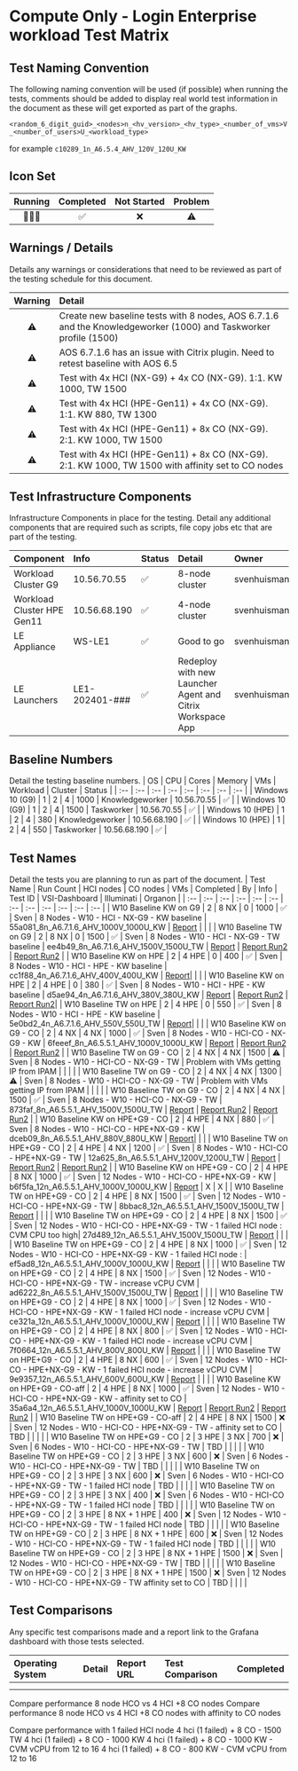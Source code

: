 # Compute Only - Login Enterprise workload Test Matrix

## Test Naming Convention

The following naming convention will be used (if possible) when running the tests, comments should be added to display real world test information in the document as these will get exported as part of the graphs.

``<random_6_digit_guid>_<nodes>n_<hv_version>_<hv_type>_<number_of_vms>V_<number_of_users>U_<workload_type>``

for example ``c10289_1n_A6.5.4_AHV_120V_120U_KW``

## Icon Set

| Running | Completed | Not Started | Problem |
| :---: | :---: | :---: | :---: |
| 🏃🏻‍♂️ | ✅ | ❌ | ⚠️ |

## Warnings / Details

Details any warnings or considerations that need to be reviewed as part of the testing schedule for this document.

| Warning | Detail |
| :---: | :--- |
| ⚠️ | Create new baseline tests with 8 nodes, AOS 6.7.1.6 and the Knowledgeworker (1000) and Taskworker profile (1500) |
| ⚠️ | AOS 6.7.1.6 has an issue with Citrix plugin. Need to retest baseline with AOS 6.5 |
| ⚠️ | Test with 4x HCI (NX-G9) + 4x CO (NX-G9). 1:1. KW 1000, TW 1500 |
| ⚠️ | Test with 4x HCI (HPE-Gen11) + 4x CO (NX-G9). 1:1. KW 880, TW 1300 |
| ⚠️ | Test with 4x HCI (HPE-Gen11) + 8x CO (NX-G9). 2:1. KW 1000, TW 1500 |
| ⚠️ | Test with 4x HCI (HPE-Gen11) + 8x CO (NX-G9). 2:1. KW 1000, TW 1500 with affinity set to CO nodes |


## Test Infrastructure Components

Infrastructure Components in place for the testing. Detail any additional components that are required such as scripts, file copy jobs etc that are part of the testing.

| Component | Info | Status | Detail | Owner | Tested | 
| :-- | :-- | :-- | :-- | :-- | :-- |
| Workload Cluster G9 | 10.56.70.55 | ✅ | 8-node cluster | svenhuisman | ✅ |
| Workload Cluster HPE Gen11 | 10.56.68.190 | ✅ | 4-node cluster | svenhuisman | ✅ |
| LE Appliance | WS-LE1 | ✅ | Good to go | svenhuisman | ✅ |
| LE Launchers | LE1-202401-### | ✅ | Redeploy with new Launcher Agent and Citrix Workspace App | svenhuisman | ✅ |

## Baseline Numbers

Detail the testing baseline numbers.
| OS | CPU | Cores | Memory | VMs | Workload | Cluster | Status |
| :-- | :-- | :-- | :-- | :-- | :-- | :-- | :-- |
| Windows 10 (G9) | 1 | 2 | 4 | 1000  | Knowledgeworker | 10.56.70.55 | ✅ |
| Windows 10 (G9) | 1 | 2 | 4 | 1500  | Taskworker | 10.56.70.55 | ✅ |
| Windows 10 (HPE) | 1 | 2 | 4 | 380  | Knowledgeworker | 10.56.68.190 | ✅ |
| Windows 10 (HPE) | 1 | 2 | 4 | 550  | Taskworker | 10.56.68.190 | ✅ |


## Test Names

Detail the tests you are planning to run as part of the document.
| Test Name | Run Count | HCI nodes | CO nodes | VMs | Completed | By | Info | Test ID | VSI-Dashboard | Illuminati | Organon |
| :-- | :-- | :-- | :-- | :-- | :-- | :-- | :-- | :-- | :-- | :-- | :-- |
| W10 Baseline KW on G9 | 2 | 8 NX | 0 | 1000 | ✅ | Sven | 8 Nodes - W10 - HCI - NX-G9 - KW baseline | 55a081_8n_A6.7.1.6_AHV_1000V_1000U_KW | [Report](http://10.57.64.101:3000/d/N5tnL9EVk/login-documents-v3?orgId=1&var-Bucketname=LoginDocuments&var-Bootbucket=BootBucket&var-Year=2024&var-DocumentName=ENG-CO-Tests&var-Comment=8n_g9_ahv_w10_u1000_v1000_kw&var-Testname=55a081_8n_A6.7.1.6_AHV_1000V_1000U_KW&var-Run=55a081_8n_A6.7.1.6_AHV_1000V_1000U_KW_Run1&var-Naming=Comment&var-Month=03) | | |
| W10 Baseline TW on G9 | 2 | 8 NX | 0 | 1500 | ✅ | Sven | 8 Nodes - W10 - HCI - NX-G9 - TW baseline | ee4b49_8n_A6.7.1.6_AHV_1500V_1500U_TW | [Report](http://10.57.64.101:3000/d/N5tnL9EVk/login-documents-v3?orgId=1&var-Bucketname=LoginDocuments&var-Bootbucket=BootBucket&var-Year=2024&var-DocumentName=ENG-CO-Tests&var-Comment=8n_g9_ahv_w10_u1500_v1500_tw&var-Testname=ee4b49_8n_A6.7.1.6_AHV_1500V_1500U_TW&var-Run=ee4b49_8n_A6.7.1.6_AHV_1500V_1500U_TW_Run1&var-Naming=Comment&var-Month=03) | [Report Run2](https://illuminati.rtp.nutanix.com/collection/cid-1_clusterid-4761567880139609286_datetime-2024-03-08T173A053A31.686625_perf_1_0) | [Report Run2](https://organon.emea.nutanix.com/job?job=job:eac95f3e-250d-4f0f-89b6-383087e344ba) |
| W10 Baseline KW on HPE | 2 | 4 HPE | 0 | 400 | ✅ | Sven | 8 Nodes - W10 - HCI - HPE - KW baseline | cc1f88_4n_A6.7.1.6_AHV_400V_400U_KW | [Report](http://10.57.64.101:3000/d/N5tnL9EVk/login-documents-v3?orgId=1&var-Bucketname=LoginDocuments&var-Bootbucket=BootBucket&var-Year=2024&var-DocumentName=ENG-CO-Tests&var-Comment=4n_hpg11_w10_400u_kw&var-Testname=cc1f88_4n_A6.7.1.6_AHV_400V_400U_KW&var-Run=cc1f88_4n_A6.7.1.6_AHV_400V_400U_KW_Run1&var-Naming=Comment&var-Month=03)| | |
| W10 Baseline KW on HPE | 2 | 4 HPE | 0 | 380 | ✅ | Sven | 8 Nodes - W10 - HCI - HPE - KW baseline | d5ae94_4n_A6.7.1.6_AHV_380V_380U_KW | [Report](http://10.57.64.101:3000/d/N5tnL9EVk/login-documents-v3?orgId=1&var-Bucketname=LoginDocuments&var-Bootbucket=BootBucket&var-Year=2024&var-DocumentName=ENG-CO-Tests&var-Comment=4n_hpg11_w10_380u_kw&var-Testname=d5ae94_4n_A6.7.1.6_AHV_380V_380U_KW&var-Run=d5ae94_4n_A6.7.1.6_AHV_380V_380U_KW_Run1&var-Naming=Comment&var-Month=03) | [Report Run2](https://illuminati.rtp.nutanix.com/collection/cid-1_clusterid-4036936260608970908_datetime-2024-03-08T153A313A21.282939_perf_1_0) | [Report Run2](https://organon.emea.nutanix.com/job?job=job:2b95a6cd-6279-430b-8226-0ffe5a246b8c)|
| W10 Baseline TW on HPE | 2 | 4 HPE | 0 | 550 | ✅ | Sven | 8 Nodes - W10 - HCI - HPE - KW baseline | 5e0bd2_4n_A6.7.1.6_AHV_550V_550U_TW | [Report](http://10.57.64.101:3000/d/N5tnL9EVk/login-documents-v3?orgId=1&var-Bucketname=LoginDocuments&var-Bootbucket=BootBucket&var-Year=2024&var-DocumentName=ENG-CO-Tests&var-Comment=4n_hpg11_w10_550u_tw&var-Testname=5e0bd2_4n_A6.7.1.6_AHV_550V_550U_TW&var-Run=5e0bd2_4n_A6.7.1.6_AHV_550V_550U_TW_Run1&var-Naming=Comment&var-Month=03)| | |
| W10 Baseline KW on G9 - CO | 2 | 4 NX | 4 NX | 1000 | ✅ | Sven | 8 Nodes - W10 - HCI-CO - NX-G9 - KW | 6feeef_8n_A6.5.5.1_AHV_1000V_1000U_KW | [Report](http://10.57.64.101:3000/d/N5tnL9EVk/login-documents-v3?orgId=1&var-Bucketname=LoginDocuments&var-Bootbucket=BootBucket&var-Year=2024&var-DocumentName=ENG-CO-Tests&var-Comment=CO_4hci_4co_g9_ahv_w10_u1000_v1000_kw&var-Testname=6feeef_8n_A6.5.5.1_AHV_1000V_1000U_KW&var-Run=6feeef_8n_A6.5.5.1_AHV_1000V_1000U_KW_Run1&var-Naming=Comment&var-Month=03) | [Report Run2](https://illuminati.rtp.nutanix.com/collection/cid-1_clusterid-849628653814912198_datetime-2024-03-13T183A423A49.414685_perf_1_0) | [Report Run2](https://organon.emea.nutanix.com/job?job=job:4ade16e3-6a80-4626-b1c0-590a93fca5ed#) |
| W10 Baseline TW on G9 - CO | 2 | 4 NX | 4 NX | 1500 | ⚠️ | Sven | 8 Nodes - W10 - HCI-CO - NX-G9 - TW | Problem with VMs getting IP from IPAM | | | |
| W10 Baseline TW on G9 - CO | 2 | 4 NX | 4 NX | 1300 | ⚠️ | Sven | 8 Nodes - W10 - HCI-CO - NX-G9 - TW | Problem with VMs getting IP from IPAM | | | |
| W10 Baseline TW on G9 - CO | 2 | 4 NX | 4 NX | 1500 | ✅ | Sven | 8 Nodes - W10 - HCI-CO - NX-G9 - TW | 873faf_8n_A6.5.5.1_AHV_1500V_1500U_TW | [Report](http://10.57.64.101:3000/d/N5tnL9EVk/login-documents-v3?orgId=1&var-Bucketname=LoginDocuments&var-Bootbucket=BootBucket&var-Year=2024&var-DocumentName=ENG-CO-Tests&var-Comment=CO_4hci_4co_g9_ahv_w10_u1500_v1500_tw&var-Run=873faf_8n_A6.5.5.1_AHV_1500V_1500U_TW_Run1&var-Naming=Comment&var-Month=03&var-Testname=873faf_8n_A6.5.5.1_AHV_1500V_1500U_TW) | [Report Run2](https://illuminati.rtp.nutanix.com/collection/cid-2_clusterid-849628653814912198_datetime-2024-03-18T153A413A01.513974_perf_1_0) | [Report Run2](https://organon.emea.nutanix.com/job?job=job:e1c0822d-84d8-4476-971c-71aaf48d0246) |
| W10 Baseline KW on HPE+G9 - CO | 2 | 4 HPE | 4 NX | 880 | ✅ | Sven | 8 Nodes - W10 - HCI-CO - HPE+NX-G9 - KW | dceb09_8n_A6.5.5.1_AHV_880V_880U_KW | [Report](http://10.57.64.101:3000/d/N5tnL9EVk/login-documents-v3?orgId=1&var-Bucketname=LoginDocuments&var-Bootbucket=BootBucket&var-Year=2024&var-Comment=CO_4hci-hpe_4co_g9_ahv_w10_u880_v880_kw&var-Run=dceb09_8n_A6.5.5.1_AHV_880V_880U_KW_Run1&var-Naming=Comment&var-Month=03&var-DocumentName=ENG-CO-Tests&var-Testname=dceb09_8n_A6.5.5.1_AHV_880V_880U_KW)| | |
| W10 Baseline TW on HPE+G9 - CO | 2 | 4 HPE | 4 NX | 1200 | ✅ | Sven | 8 Nodes - W10 - HCI-CO - HPE+NX-G9 - TW | 12a625_8n_A6.5.5.1_AHV_1200V_1200U_TW | [Report](http://10.57.64.101:3000/d/N5tnL9EVk/login-documents-v3?orgId=1&var-Bucketname=LoginDocuments&var-Bootbucket=BootBucket&var-Year=2024&var-Comment=CO_4hci-hpe_4co_g9_ahv_w10_u1200_v1200_tw&var-Run=12a625_8n_A6.5.5.1_AHV_1200V_1200U_TW_Run1&var-Naming=Comment&var-Month=03&var-DocumentName=ENG-CO-Tests&var-Testname=12a625_8n_A6.5.5.1_AHV_1200V_1200U_TW) | [Report Run2](https://illuminati.rtp.nutanix.com/collection/cid-1_clusterid-4175984899104034972_datetime-2024-03-21T143A403A28.773338_perf_1_0) | [Report Run2](https://organon.emea.nutanix.com/job?job=job:76b2b8b0-0998-498b-b134-9bc3af4f7eab) |
| W10 Baseline KW on HPE+G9 - CO | 2 | 4 HPE | 8 NX | 1000 | ✅ | Sven | 12 Nodes - W10 - HCI-CO - HPE+NX-G9 - KW | b6f5fa_12n_A6.5.5.1_AHV_1000V_1000U_KW | [Report](http://10.57.64.101:3000/d/N5tnL9EVk/login-documents-v3?orgId=1&var-Bucketname=LoginDocuments&var-Bootbucket=BootBucket&var-Year=2024&var-DocumentName=ENG-CO-Tests&var-Comment=CO_4hci-hpe_8co_g9_ahv_w10_u1000_v1000_kw&var-Run=b6f5fa_12n_A6.5.5.1_AHV_1000V_1000U_KW_Run1&var-Naming=Comment&var-Month=03&var-Testname=b6f5fa_12n_A6.5.5.1_AHV_1000V_1000U_KW) | X | X |
| W10 Baseline TW on HPE+G9 - CO | 2 | 4 HPE | 8 NX | 1500 | ✅ | Sven | 12 Nodes - W10 - HCI-CO - HPE+NX-G9 - TW | 8bbac8_12n_A6.5.5.1_AHV_1500V_1500U_TW | [Report](http://10.57.64.101:3000/d/N5tnL9EVk/login-documents-v3?orgId=1&var-Bucketname=LoginDocuments&var-Bootbucket=BootBucket&var-Year=2024&var-DocumentName=ENG-CO-Tests&var-Comment=CO_4hci-hpe_8co_g9_ahv_w10_u1500_v1500_tw&var-Run=8bbac8_12n_A6.5.5.1_AHV_1500V_1500U_TW_Run1&var-Naming=Comment&var-Month=03&var-Testname=8bbac8_12n_A6.5.5.1_AHV_1500V_1500U_TW) | | |
| W10 Baseline TW on HPE+G9 - CO | 2 | 4 HPE | 8 NX | 1500 | ✅ | Sven | 12 Nodes - W10 - HCI-CO - HPE+NX-G9 - TW - 1 failed HCI node : CVM CPU too high| 27d489_12n_A6.5.5.1_AHV_1500V_1500U_TW | [Report](http://10.57.64.101:3000/d/N5tnL9EVk/login-documents-v3?orgId=1&var-Bucketname=LoginDocuments&var-Bootbucket=BootBucket&var-Year=2024&var-DocumentName=ENG-CO-Tests&var-Comment=CO_4hci-hpe_8co_g9_ahv_w10_u1500_v1500_tw_1failnode&var-Run=27d489_12n_A6.5.5.1_AHV_1500V_1500U_TW_Run1&var-Naming=Comment&var-Month=03&var-Testname=27d489_12n_A6.5.5.1_AHV_1500V_1500U_TW) | | |
| W10 Baseline TW on HPE+G9 - CO | 2 | 4 HPE | 8 NX | 1000 | ✅ | Sven | 12 Nodes - W10 - HCI-CO - HPE+NX-G9 - KW - 1 failed HCI node : | ef5ad8_12n_A6.5.5.1_AHV_1000V_1000U_KW | [Report](http://10.57.64.101:3000/d/N5tnL9EVk/login-documents-v3?orgId=1&var-Bucketname=LoginDocuments&var-Bootbucket=BootBucket&var-Year=2024&var-DocumentName=ENG-CO-Tests&var-Comment=CO_4hci-hpe_8co_g9_ahv_w10_u1000_v1000_kw_1failnode&var-Run=ef5ad8_12n_A6.5.5.1_AHV_1000V_1000U_KW_Run1&var-Naming=Comment&var-Month=03&var-Testname=ef5ad8_12n_A6.5.5.1_AHV_1000V_1000U_KW) | | |
| W10 Baseline TW on HPE+G9 - CO | 2 | 4 HPE | 8 NX | 1500 | ✅ | Sven | 12 Nodes - W10 - HCI-CO - HPE+NX-G9 - TW - increase vCPU CVM | ad6222_8n_A6.5.5.1_AHV_1500V_1500U_TW | [Report](http://10.57.64.101:3000/d/N5tnL9EVk/login-documents-v3?orgId=1&var-Bucketname=LoginDocuments&var-Bootbucket=BootBucket&var-Year=2024&var-DocumentName=ENG-CO-Tests&var-Comment=CO_4hci_4co_g9_ahv_w10_u1500_v1500_tw_cvm-16cpu&var-Run=ad6222_8n_A6.5.5.1_AHV_1500V_1500U_TW_Run1&var-Naming=Comment&var-Month=03&var-Testname=ad6222_8n_A6.5.5.1_AHV_1500V_1500U_TW) | | |
| W10 Baseline TW on HPE+G9 - CO | 2 | 4 HPE | 8 NX | 1000 | ✅ | Sven | 12 Nodes - W10 - HCI-CO - HPE+NX-G9 - KW - 1 failed HCI node - increase vCPU CVM | ce321a_12n_A6.5.5.1_AHV_1000V_1000U_KW | [Report](http://10.57.64.101:3000/d/N5tnL9EVk/login-documents-v3?orgId=1&var-Bucketname=LoginDocuments&var-Bootbucket=BootBucket&var-Year=2024&var-DocumentName=ENG-CO-Tests&var-Comment=CO_4hci-hpe_8co_g9_ahv_w10_u1000_v1000_kw_1failnode_cvm_16vcpu&var-Run=ce321a_12n_A6.5.5.1_AHV_1000V_1000U_KW_Run1&var-Naming=Comment&var-Month=03&var-Testname=ce321a_12n_A6.5.5.1_AHV_1000V_1000U_KW) | | |
| W10 Baseline TW on HPE+G9 - CO | 2 | 4 HPE | 8 NX | 800 | ✅ | Sven | 12 Nodes - W10 - HCI-CO - HPE+NX-G9 - KW - 1 failed HCI node - increase vCPU CVM | 7f0664_12n_A6.5.5.1_AHV_800V_800U_KW | [Report](http://10.57.64.101:3000/d/N5tnL9EVk/login-documents-v3?orgId=1&var-Bucketname=LoginDocuments&var-Bootbucket=BootBucket&var-Year=2024&var-DocumentName=ENG-CO-Tests&var-Comment=CO_4hci-hpe_8co_g9_ahv_w10_u800_v800_kw_1failnode_cvm_16vcpu&var-Run=7f0664_12n_A6.5.5.1_AHV_800V_800U_KW_Run1&var-Naming=Comment&var-Month=03&var-Testname=7f0664_12n_A6.5.5.1_AHV_800V_800U_KW) | | |
| W10 Baseline TW on HPE+G9 - CO | 2 | 4 HPE | 8 NX | 600 | ✅ | Sven | 12 Nodes - W10 - HCI-CO - HPE+NX-G9 - KW - 1 failed HCI node - increase vCPU CVM | 9e9357_12n_A6.5.5.1_AHV_600V_600U_KW | [Report](http://10.57.64.101:3000/d/N5tnL9EVk/login-documents-v3?orgId=1&var-Bucketname=LoginDocuments&var-Bootbucket=BootBucket&var-Year=2024&var-DocumentName=ENG-CO-Tests&var-Comment=CO_4hci-hpe_8co_g9_ahv_w10_u600_v600_kw_1failnode_cvm_16vcpu&var-Run=9e9357_12n_A6.5.5.1_AHV_600V_600U_KW_Run1&var-Naming=Comment&var-Month=03&var-Testname=9e9357_12n_A6.5.5.1_AHV_600V_600U_KW) | | |
| W10 Baseline KW on HPE+G9 - CO-aff | 2 | 4 HPE | 8 NX | 1000 | ✅ | Sven | 12 Nodes - W10 - HCI-CO - HPE+NX-G9 - KW - affinity set to CO | 35a6a4_12n_A6.5.5.1_AHV_1000V_1000U_KW | [Report](http://10.57.64.101:3000/d/N5tnL9EVk/login-documents-v3?orgId=1&var-Bucketname=LoginDocuments&var-Bootbucket=BootBucket&var-Year=2024&var-DocumentName=ENG-CO-Tests&var-Comment=CO_4hci-hpe_8co_g9_ahv_w10_u1000_v1000_kw_CO-aff&var-Run=35a6a4_12n_A6.5.5.1_AHV_1000V_1000U_KW_Run1&var-Naming=Comment&var-Month=03&var-Testname=35a6a4_12n_A6.5.5.1_AHV_1000V_1000U_KW) | [Report Run2](https://illuminati.rtp.nutanix.com/collection/cid-1_clusterid-3293560847116128412_datetime-2024-03-22T143A203A38.770067_perf_1_0) | [Report Run2](https://organon.emea.nutanix.com/job?job=job:0c7b532d-2aa8-4139-9636-809d023c0182) |
| W10 Baseline TW on HPE+G9 - CO-aff | 2 | 4 HPE | 8 NX | 1500 | ❌ | Sven | 12 Nodes - W10 - HCI-CO - HPE+NX-G9 - TW - affinity set to CO | TBD | | | |
| W10 Baseline TW on HPE+G9 - CO | 2 | 3 HPE | 3 NX | 700 | ❌ | Sven | 6 Nodes - W10 - HCI-CO - HPE+NX-G9 - TW | TBD | | | |
| W10 Baseline TW on HPE+G9 - CO | 2 | 3 HPE | 3 NX | 600 | ❌ | Sven | 6 Nodes - W10 - HCI-CO - HPE+NX-G9 - TW | TBD | | | |
| W10 Baseline TW on HPE+G9 - CO | 2 | 3 HPE | 3 NX | 600 | ❌ | Sven | 6 Nodes - W10 - HCI-CO - HPE+NX-G9 - TW - 1 failed HCI node | TBD | | | |
| W10 Baseline TW on HPE+G9 - CO | 2 | 3 HPE | 3 NX | 400 | ❌ | Sven | 6 Nodes - W10 - HCI-CO - HPE+NX-G9 - TW - 1 failed HCI node | TBD | | | |
| W10 Baseline TW on HPE+G9 - CO | 2 | 3 HPE | 8 NX + 1 HPE | 400 | ❌ | Sven | 12 Nodes - W10 - HCI-CO - HPE+NX-G9 - TW - 1 failed HCI node | TBD | | | |
| W10 Baseline TW on HPE+G9 - CO | 2 | 3 HPE | 8 NX + 1 HPE | 600 | ❌ | Sven | 12 Nodes - W10 - HCI-CO - HPE+NX-G9 - TW - 1 failed HCI node | TBD | | | |
| W10 Baseline TW on HPE+G9 - CO | 2 | 3 HPE | 8 NX + 1 HPE | 1500 | ❌ | Sven | 12 Nodes - W10 - HCI-CO - HPE+NX-G9 - TW | TBD | | | |
| W10 Baseline TW on HPE+G9 - CO | 2 | 3 HPE | 8 NX + 1 HPE | 1500 | ❌ | Sven | 12 Nodes - W10 - HCI-CO - HPE+NX-G9 - TW affinity set to CO | TBD | | | |

## Test Comparisons

Any specific test comparisons made and a report link to the Grafana dashboard with those tests selected.

| Operating System | Detail | Report URL | Test Comparison | Completed |
| :-- | :-- | :-- | :-- | :-- |
| | | | |
| | | | |

Compare performance 8 node HCO vs 4 HCI +8 CO nodes
Compare performance 8 node HCO vs 4 HCI +8 CO nodes with affinity to CO nodes

Compare performance with 1 failed HCI node
4 hci (1 failed) + 8 CO - 1500 TW
4 hci (1 failed) + 8 CO - 1000 KW
4 hci (1 failed) + 8 CO - 1000 KW - CVM vCPU from 12 to 16
4 hci (1 failed) + 8 CO - 800 KW - CVM vCPU from 12 to 16

